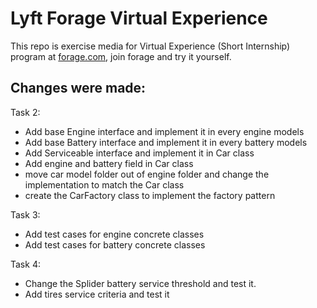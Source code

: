 # Lyft Forage Virtual Experience
This repo is exercise media for Virtual Experience (Short Internship) program at [forage.com](forage.com), join forage and try it yourself.

## Changes were made:
Task 2:
- Add base Engine interface and implement it in every engine models
- Add base Battery interface and implement it in every battery models
- Add Serviceable interface and implement it in Car class
- Add engine and battery field in Car class
- move car model folder out of engine folder and change the implementation to match the Car class
- create the CarFactory class to implement the factory pattern

Task 3:
- Add test cases for engine concrete classes
- Add test cases for battery concrete classes

Task 4:
- Change the Splider battery service threshold and test it.
- Add tires service criteria and test it